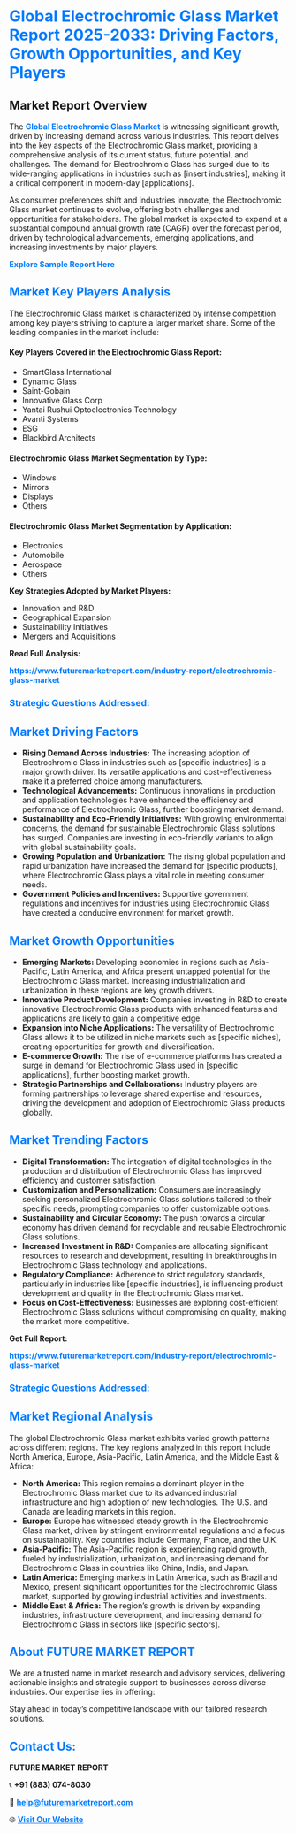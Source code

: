 <h1 style="color: #007BFF;">Global Electrochromic Glass Market Report 2025-2033: Driving Factors, Growth Opportunities, and Key Players</h1>

<section id="overview">
<h2>Market Report Overview</h2>
<p>The <a href="https://www.futuremarketreport.com/industry-report/electrochromic-glass-market" style="color: #007BFF; text-decoration: none;"><strong>Global Electrochromic Glass Market</strong></a> is witnessing significant growth, driven by increasing demand across various industries. This report delves into the key aspects of the Electrochromic Glass market, providing a comprehensive analysis of its current status, future potential, and challenges. The demand for Electrochromic Glass has surged due to its wide-ranging applications in industries such as [insert industries], making it a critical component in modern-day [applications].</p>
<p>As consumer preferences shift and industries innovate, the Electrochromic Glass market continues to evolve, offering both challenges and opportunities for stakeholders. The global market is expected to expand at a substantial compound annual growth rate (CAGR) over the forecast period, driven by technological advancements, emerging applications, and increasing investments by major players.</p>
</section>

<section id="overview">
<p><a href="https://www.futuremarketreport.com/request-sample/reportId=62133" style="color: #007BFF; text-decoration: none;"><strong>Explore Sample Report Here</strong></a></p>
</section>

<section id="key-players">
<h2 style="color: #007BFF;">Market Key Players Analysis</h2>
<p>The Electrochromic Glass market is characterized by intense competition among key players striving to capture a larger market share. Some of the leading companies in the market include:</p>
<h4>Key Players Covered in the Electrochromic Glass Report:</h4>
<ul><li>SmartGlass International</li><li>Dynamic Glass</li><li>Saint-Gobain</li><li>Innovative Glass Corp</li><li>Yantai Rushui Optoelectronics Technology</li><li>Avanti Systems</li><li>ESG</li><li>Blackbird Architects</li></ul>
<h4>Electrochromic Glass Market Segmentation by Type:</h4>
<ul><li>Windows</li><li>Mirrors</li><li>Displays</li><li>Others</li></ul>

<h4>Electrochromic Glass Market Segmentation by Application:</h4>
<ul><li>Electronics</li><li>Automobile</li><li>Aerospace</li><li>Others</li></ul>
<p><strong>Key Strategies Adopted by Market Players:</strong></p>
<ul>
<li>Innovation and R&D</li>
<li>Geographical Expansion</li>
<li>Sustainability Initiatives</li>
<li>Mergers and Acquisitions</li>
</ul>
</section>

<section>
<p><strong>Read Full Analysis: </strong></p><a href="https://www.futuremarketreport.com/industry-report/electrochromic-glass-market" style="color: #007BFF; text-decoration: none;"><strong>https://www.futuremarketreport.com/industry-report/electrochromic-glass-market</strong></a>
<h3 style="color: #007BFF;">Strategic Questions Addressed:</h3>
</section>

<section id="driving-factors">
<h2 style="color: #007BFF;">Market Driving Factors</h2>
<ul>
<li><strong>Rising Demand Across Industries:</strong> The increasing adoption of Electrochromic Glass in industries such as [specific industries] is a major growth driver. Its versatile applications and cost-effectiveness make it a preferred choice among manufacturers.</li>
<li><strong>Technological Advancements:</strong> Continuous innovations in production and application technologies have enhanced the efficiency and performance of Electrochromic Glass, further boosting market demand.</li>
<li><strong>Sustainability and Eco-Friendly Initiatives:</strong> With growing environmental concerns, the demand for sustainable Electrochromic Glass solutions has surged. Companies are investing in eco-friendly variants to align with global sustainability goals.</li>
<li><strong>Growing Population and Urbanization:</strong> The rising global population and rapid urbanization have increased the demand for [specific products], where Electrochromic Glass plays a vital role in meeting consumer needs.</li>
<li><strong>Government Policies and Incentives:</strong> Supportive government regulations and incentives for industries using Electrochromic Glass have created a conducive environment for market growth.</li>
</ul>
</section>

<section id="growth-opportunities">
<h2 style="color: #007BFF;">Market Growth Opportunities</h2>
<ul>
<li><strong>Emerging Markets:</strong> Developing economies in regions such as Asia-Pacific, Latin America, and Africa present untapped potential for the Electrochromic Glass market. Increasing industrialization and urbanization in these regions are key growth drivers.</li>
<li><strong>Innovative Product Development:</strong> Companies investing in R&D to create innovative Electrochromic Glass products with enhanced features and applications are likely to gain a competitive edge.</li>
<li><strong>Expansion into Niche Applications:</strong> The versatility of Electrochromic Glass allows it to be utilized in niche markets such as [specific niches], creating opportunities for growth and diversification.</li>
<li><strong>E-commerce Growth:</strong> The rise of e-commerce platforms has created a surge in demand for Electrochromic Glass used in [specific applications], further boosting market growth.</li>
<li><strong>Strategic Partnerships and Collaborations:</strong> Industry players are forming partnerships to leverage shared expertise and resources, driving the development and adoption of Electrochromic Glass products globally.</li>
</ul>
</section>

<section id="trending-factors">
<h2 style="color: #007BFF;">Market Trending Factors</h2>
<ul>
<li><strong>Digital Transformation:</strong> The integration of digital technologies in the production and distribution of Electrochromic Glass has improved efficiency and customer satisfaction.</li>
<li><strong>Customization and Personalization:</strong> Consumers are increasingly seeking personalized Electrochromic Glass solutions tailored to their specific needs, prompting companies to offer customizable options.</li>
<li><strong>Sustainability and Circular Economy:</strong> The push towards a circular economy has driven demand for recyclable and reusable Electrochromic Glass solutions.</li>
<li><strong>Increased Investment in R&D:</strong> Companies are allocating significant resources to research and development, resulting in breakthroughs in Electrochromic Glass technology and applications.</li>
<li><strong>Regulatory Compliance:</strong> Adherence to strict regulatory standards, particularly in industries like [specific industries], is influencing product development and quality in the Electrochromic Glass market.</li>
<li><strong>Focus on Cost-Effectiveness:</strong> Businesses are exploring cost-efficient Electrochromic Glass solutions without compromising on quality, making the market more competitive.</li>
</ul>
</section>

<section>
<p><strong>Get Full Report: </strong></p><a href="https://www.futuremarketreport.com/industry-report/electrochromic-glass-market" style="color: #007BFF; text-decoration: none;"><strong>https://www.futuremarketreport.com/industry-report/electrochromic-glass-market</strong></a>
<h3 style="color: #007BFF;">Strategic Questions Addressed:</h3>
</section>


<section id="regional-analysis">
<h2 style="color: #007BFF;">Market Regional Analysis</h2>
<p>The global Electrochromic Glass market exhibits varied growth patterns across different regions. The key regions analyzed in this report include North America, Europe, Asia-Pacific, Latin America, and the Middle East & Africa:</p>
<ul>
<li><strong>North America:</strong> This region remains a dominant player in the Electrochromic Glass market due to its advanced industrial infrastructure and high adoption of new technologies. The U.S. and Canada are leading markets in this region.</li>
<li><strong>Europe:</strong> Europe has witnessed steady growth in the Electrochromic Glass market, driven by stringent environmental regulations and a focus on sustainability. Key countries include Germany, France, and the U.K.</li>
<li><strong>Asia-Pacific:</strong> The Asia-Pacific region is experiencing rapid growth, fueled by industrialization, urbanization, and increasing demand for Electrochromic Glass in countries like China, India, and Japan.</li>
<li><strong>Latin America:</strong> Emerging markets in Latin America, such as Brazil and Mexico, present significant opportunities for the Electrochromic Glass market, supported by growing industrial activities and investments.</li>
<li><strong>Middle East & Africa:</strong> The region’s growth is driven by expanding industries, infrastructure development, and increasing demand for Electrochromic Glass in sectors like [specific sectors].</li>
</ul>
</section>

<footer>
<h2 style="color: #007BFF;">About FUTURE MARKET REPORT</h2>
<p>We are a trusted name in market research and advisory services, delivering actionable insights and strategic support to businesses across diverse industries. Our expertise lies in offering:</p>

<p>Stay ahead in today’s competitive landscape with our tailored research solutions.</p>

<h2 style="color: #007BFF;">Contact Us:</h2>
<p><strong>FUTURE MARKET REPORT</strong></p>
<p>📞 <strong>+91 (883) 074-8030</strong></p>
<p>📧 <strong><a href="mailto:help@futuremarketreport.com" style="color: #007BFF;">help@futuremarketreport.com</a></strong></p>
<p>🌐 <strong><a href="https://www.futuremarketreport.com/" style="color: #007BFF;">Visit Our Website</a></strong></p>
</footer>